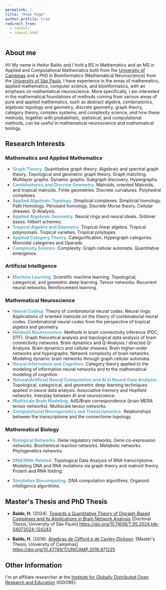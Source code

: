 ```yaml
---
permalink: /
title: "Home Page"
author_profile: true
redirect_from: 
  - /about/
  - /about.html
---
```



## About me

Hi! My name is Heitor Baldo and I hold a BS in Mathematics and an MS in Applied and Computational Mathematics both from the [University of Campinas](https://www.unicamp.br/en) and a PhD in Bioinformatics (Mathematical Neuroscience) from the [University of São Paulo](https://www5.usp.br/). I have experience in the areas of mathematics, applied mathematics, computer science, and bioinformatics, with an emphasis on mathematical neuroscience. More specifically, I am interested in the mathematical foundations of methods coming from various areas of pure and applied mathematics, such as abstract algebra, combinatorics, algebraic topology and geometry, discrete geometry, graph theory, category theory, complex systems, and complexity science, and how these methods, together with probabilistic, statistical, and computational methods, can be useful in mathematical neuroscience and mathematical biology. 



<!-- <div class="notice--info"> <!-- class="notice--warning" -->
<!-- You may find a short version of my CV <a href=""><strong>here</strong></a>.-->
<!-- </div>-->

## Research Interests

### Mathematics and Applied Mathematics

<!--  <span style="color:red">Graph Theory</span>.-->

* **<span style="color:#52ADC8">Graph Theory.</span>** Quantitative graph theory. Algebraic and spectral graph theory. Topological and geometric graph theory. Graph matching. Multilayer graphs. Dynamic graphs. Subgraph discovery. Hypergraphs. 
* **<span style="color:#52ADC8">Combinatorics and Discrete Geometry.</span>** Matroids, oriented Matroids, and tropical matroids. Finite geometries. Discrete curvatures. Polyhedral complexes.
* **<span style="color:#52ADC8">Applied Algebraic Topology.</span>** Simplicial complexes. Simplicial homology. Path Homology. Persisent homology. Discrete Morse theory. Cellular sheaves. Q-Analysis.
* **<span style="color:#52ADC8">Applied Algebraic Geometry.</span>** Neural rings and neural ideals. Gröbner bases. Hilbert schemes.
* **<span style="color:#52ADC8">Tropical Algebra and Geometry.</span>** Tropical linear algebra. Tropical polynomials. Tropical varieties. Tropical polytopes.
* **<span style="color:#52ADC8">Applied Category Theory.</span>** Categorification. Hypergraph categories. Monoidal categories and Operads.
* **<span style="color:#52ADC8">Complexity Science.</span>** Complexity. Graph cellular automata. Quantitative emergence.


### Artificial Intelligence


* **<span style="color:#52ADC8">Machine Learning.</span>** Scientific machine learning. Topological, categorical, and geometric deep learning. Tensor networks. Recurrent neural networks. Reinforcement learning.


### Mathematical Neuroscience

* **<span style="color:#52ADC8">Neural Coding.</span>** Theory of combinatorial neural codes. Neural rings. Applications of oriented matroids on the theory of combinatorial neural codes. Combinatorial neural codes from the perspective of tropical algebra and geometry.
* **<span style="color:#52ADC8">Network Neuroscience.</span>** Methods in brain connectivity inference (PDC, DTF). Graph theoretical analysis and topological data analysis of brain connectivity networks. Brain dynamics and Q-Analysis / directed Q-Analysis. Brain dynamics and cellular sheaves. Brain higher-order networks and hypergraphs. Network complexity of brain networks. Modeling dynamic brain networks through graph cellular automata.
* **<span style="color:#52ADC8">Neural Information and Cognition.</span>** Category theory applied to the modeling of information neural networks and to the mathematical modeling of cognition.
* **<span style="color:#52ADC8">Natural/Artificial Neural Computation and AI in Neural Data Analysis.</span>** Topological, categorical, and geometric deep learning techniques applied in neural data analysis. Associative memory and Hopfield networks. Interplay between AI and neuroscience. 
* **<span style="color:#52ADC8">Multiscale Brain Modeling.</span>** AdS/Brain correspondence (brain MERA tensor networks). Multiscale tensor networks.
* **<span style="color:#52ADC8">Computational Neurogenetics and Transcriptomics.</span>** Relationships between the transcriptome and the connectome topology.


### Mathematical Biology

* **<span style="color:#52ADC8">Biological Networks.</span>** Gene regulatory networks. Gene co-expression networks. Biochemical reaction networks. Metabolic networks. Phylogenetics networks.

* **<span style="color:#52ADC8">DNA/RNA-Related.</span>** Topological Data Analysis of RNA transcriptome. Modeling DNA and RNA mutations via graph theory and matroid theory. Protein and RNA folding.

* **<span style="color:#52ADC8">Simulation Biocomputing.</span>** DNA computation algorithms. Organoid intelligence algorithms.



## Master's Thesis and PhD Thesis


* **Baldo, H.** (2024). [Towards a Quantitative Theory of Digraph-Based Complexes and its Applications in Brain Network Analysis](files/BaldoHeitor_PhD_Thesis.pdf) [Doctoral Thesis, University of São Paulo] https://doi.org/10.11606/T.95.2024.tde-04072024-124243

* **Baldo, H.** (2016). [Álgebras de Clifford e de Cayley-Dickson](/files/BaldoHeitor_MP.pdf). [Master's Thesis, University of Campinas] https://doi.org/10.47749/T/UNICAMP.2016.971225




## Other Information

I'm an affiliate researcher at the [Institute for Globally Distributed Open Research and Education](https://igdore.org/) (IGDORE).
